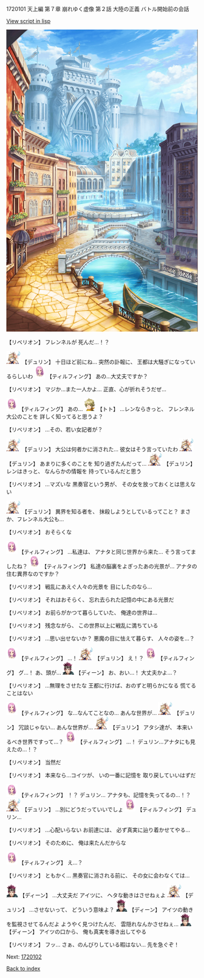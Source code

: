 1720101 天上編 第７章 崩れゆく虚像 第２話 大陸の正義 バトル開始前の会話

[View script in lisp](../scripts/1720101.txt)

![006_town.png](../images/backgrounds/006_town.png)

【リベリオン】
フレンネルが
死んだ…！？

<img src="../images/units/0.png" alt="0.png" height="34"/>
【デュリン】
十日ほど前にね…
突然の訃報に、
王都は大騒ぎになっているらしいわ

<img src="../images/units/101411.png" alt="101411.png" height="34"/>
【ティルフィング】
あの…大丈夫ですか？

【リベリオン】
マジか…また一人かよ…
正直、心が折れそうだぜ…

<img src="../images/units/101411.png" alt="101411.png" height="34"/>
【ティルフィング】
あの…

<img src="../images/units/4.png" alt="4.png" height="34"/>
【トト】
…レンならきっと、
フレンネル大公のことを
詳しく知ってると思うよ？

【リベリオン】
…その、若い女記者が？

<img src="../images/units/0.png" alt="0.png" height="34"/>
【デュリン】
大公は何者かに消された…
彼女はそう言っていたわ

<img src="../images/units/0.png" alt="0.png" height="34"/>
【デュリン】
あまりに多くのことを
知り過ぎたんだって…

<img src="../images/units/0.png" alt="0.png" height="34"/>
【デュリン】
レンはきっと、
なんらかの情報を
持っているんだと思う

【リベリオン】
…マズいな
黒奏官という男が、
その女を放っておくとは思えない

<img src="../images/units/0.png" alt="0.png" height="34"/>
【デュリン】
異界を知る者を、
抹殺しようとしているってこと？
まさか、フレンネル大公も…

【リベリオン】
おそらくな

<img src="../images/units/101411.png" alt="101411.png" height="34"/>
【ティルフィング】
…私達は、
アナタと同じ世界から来た…
そう言ってましたね？

<img src="../images/units/101411.png" alt="101411.png" height="34"/>
【ティルフィング】
私達の脳裏をよぎったあの光景が…
アナタの住む異界なのですか？

【リベリオン】
戦乱にあえぐ人々の光景を
目にしたのなら…

【リベリオン】
それはおそらく、
忘れ去られた記憶の中にある光景だ

【リベリオン】
お前らがかつて暮らしていた、
俺達の世界は…

【リベリオン】
残念ながら、
この世界以上に戦乱に満ちている

【リベリオン】
…思い出せないか？
悪魔の目に怯えて暮らす、
人々の姿を…？

<img src="../images/units/101411.png" alt="101411.png" height="34"/>
【ティルフィング】
…！

<img src="../images/units/0.png" alt="0.png" height="34"/>
【デュリン】
え！？

<img src="../images/units/101411.png" alt="101411.png" height="34"/>
【ティルフィング】
グ…！
あ、頭が…

<img src="../images/units/6.png" alt="6.png" height="34"/>
【ディーン】
お、おい…！
大丈夫かよ…？

【リベリオン】
…無理をさせたな
王都に行けば、おのずと明らかになる
慌てることはない

<img src="../images/units/101411.png" alt="101411.png" height="34"/>
【ティルフィング】
な…なんてことなの…
あんな世界が…

<img src="../images/units/0.png" alt="0.png" height="34"/>
【デュリン】
冗談じゃない…
あんな世界が…

<img src="../images/units/0.png" alt="0.png" height="34"/>
【デュリン】
アタシ達が、
本来いるべき世界ですって…？

<img src="../images/units/101411.png" alt="101411.png" height="34"/>
【ティルフィング】
…！
デュリン…アナタにも見えたの…！？

【リベリオン】
当然だ

【リベリオン】
本来なら…コイツが、
いの一番に記憶を
取り戻していいはずだ

<img src="../images/units/101411.png" alt="101411.png" height="34"/>
【ティルフィング】
！？
デュリン…
アナタも、記憶を失ってるの…！？

<img src="../images/units/0.png" alt="0.png" height="34"/>
【デュリン】
…別にどうだっていいでしょ

<img src="../images/units/101411.png" alt="101411.png" height="34"/>
【ティルフィング】
デュリン…

【リベリオン】
…心配いらない
お前達には、
必ず真実に辿り着かせてやる…

【リベリオン】
そのために、
俺は来たんだからな

<img src="../images/units/101411.png" alt="101411.png" height="34"/>
【ティルフィング】
え…？

【リベリオン】
ともかく…
黒奏官に消される前に、
その女に会わなくては…

<img src="../images/units/6.png" alt="6.png" height="34"/>
【ディーン】
…大丈夫だ
アイツに、
ヘタな動きはさせねぇよ

<img src="../images/units/0.png" alt="0.png" height="34"/>
【デュリン】
…させないって、
どういう意味よ？

<img src="../images/units/6.png" alt="6.png" height="34"/>
【ディーン】
アイツの動きを監視させてるんだよ
ようやく見つけたんだ、
雲隠れなんかさせねぇ…

<img src="../images/units/6.png" alt="6.png" height="34"/>
【ディーン】
アイツの口から、
俺も真実を導き出してやる

【リベリオン】
フッ…
さぁ、のんびりしている暇はない…
先を急ぐぞ！

Next: [1720102](1720102.md)

[Back to index](index.md)
